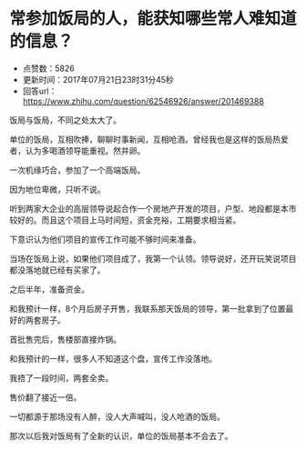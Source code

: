 # 常参加饭局的人，能获知哪些常人难知道的信息？
- 点赞数：5826
- 更新时间：2017年07月21日23时31分45秒
- 回答url：https://www.zhihu.com/question/62546926/answer/201469388
<body>
 <p data-pid="Ns8kRCb-">饭局与饭局，不同之处太大了。</p>
 <p data-pid="OJzm_4_D">单位的饭局，互相吹捧，聊聊时事新闻，互相呛酒。曾经我也是这样的饭局热爱者，认为多喝酒领导能重视。然并卵。</p>
 <p data-pid="A--yrIBN">一次机缘巧合，参加了一个高端饭局。</p>
 <p data-pid="lbTkP8SL">因为地位卑微，只听不说。</p>
 <p data-pid="321mZnWa">听到两家大企业的高层领导说起合作一个房地产开发的项目，户型、地段都是本市较好的。而且这个项目上马时间短，资金充裕，工期要求相当紧。</p>
 <p data-pid="y3ojuL8g">下意识认为他们项目的宣传工作可能不够时间来准备。</p>
 <p data-pid="3TQBgi1U">当场在饭局上说，如果他们项目成了，我第一个认领。领导说好，还开玩笑说项目都没落地就已经有买家了。</p>
 <p data-pid="Vg2N3qF7">之后半年，准备资金。</p>
 <p data-pid="QoI90Z17">和我预计一样，8个月后房子开售，我联系那天饭局的领导，第一批拿到了位置最好的两套房子。</p>
 <p data-pid="9htZf6ny">首批售完后，售楼部直接炸锅。</p>
 <p data-pid="oL1EqN8o">和我预计的一样，很多人不知道这个盘，宣传工作没落地。</p>
 <p data-pid="FXGWdurQ">我捂了一段时间，两套全卖。</p>
 <p data-pid="F4wzE9eo">售价翻了接近一倍。</p>
 <p data-pid="DZhXUulW">一切都源于那场没有人醉，没人大声喊叫，没人呛酒的饭局。</p>
 <p data-pid="x91lv6uz">那次以后我对饭局有了全新的认识，单位的饭局基本不会去了。</p>
</body>
